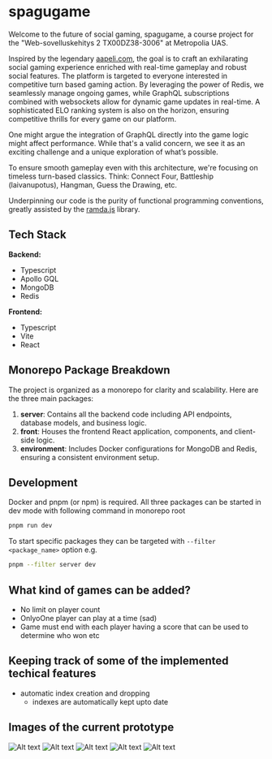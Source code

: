 # spagugame

Welcome to the future of social gaming, spagugame, a course project for the "Web-sovelluskehitys 2 TX00DZ38-3006" at Metropolia UAS.

Inspired by the legendary [aapeli.com](http://www.aapeli.com/), the goal is to craft an exhilarating social gaming experience enriched with real-time gameplay and robust social features. The platform is targeted to everyone interested in competitive turn based gaming action. By leveraging the power of Redis, we seamlessly manage ongoing games, while GraphQL subscriptions combined with websockets allow for dynamic game updates in real-time. A sophisticated ELO ranking system is also on the horizon, ensuring competitive thrills for every game on our platform.

One might argue the integration of GraphQL directly into the game logic might affect performance. While that's a valid concern, we see it as an exciting challenge and a unique exploration of what’s possible.

To ensure smooth gameplay even with this architecture, we're focusing on timeless turn-based classics. Think: Connect Four, Battleship (laivanupotus), Hangman, Guess the Drawing, etc.

Underpinning our code is the purity of functional programming conventions, greatly assisted by the [ramda.js](https://ramdajs.com/) library.

## Tech Stack

**Backend:**

- Typescript
- Apollo GQL
- MongoDB
- Redis

**Frontend:**

- Typescript
- Vite
- React

## Monorepo Package Breakdown

The project is organized as a monorepo for clarity and scalability. Here are the three main packages:

1. **server**: Contains all the backend code including API endpoints, database models, and business logic.
2. **front**: Houses the frontend React application, components, and client-side logic.
3. **environment**: Includes Docker configurations for MongoDB and Redis, ensuring a consistent environment setup.

## Development

Docker and pnpm (or npm) is required.
All three packages can be started in dev mode with following command in monorepo root

```sh
pnpm run dev
```

To start specific packages they can be targeted with `--filter <package_name>` option
e.g.

```sh
pnpm --filter server dev
```

## What kind of games can be added?

- No limit on player count
- OnlyoOne player can play at a time (sad)
- Game must end with each player having a score that can be used to determine who won etc

## Keeping track of some of the implemented techical features

- automatic index creation and dropping
  - indexes are automatically kept upto date

## Images of the current prototype

![Alt text](<docs/images/Näyttökuva 2023-9-4 kello 15.07.43.png>)
![Alt text](<docs/images/Näyttökuva 2023-9-4 kello 15.07.46.png>)
![Alt text](<docs/images/Näyttökuva 2023-9-4 kello 15.08.28.png>)
![Alt text](<docs/images/Näyttökuva 2023-9-4 kello 15.08.42.png>)
![Alt text](<docs/images/Näyttökuva 2023-9-4 kello 15.09.10.png>)
